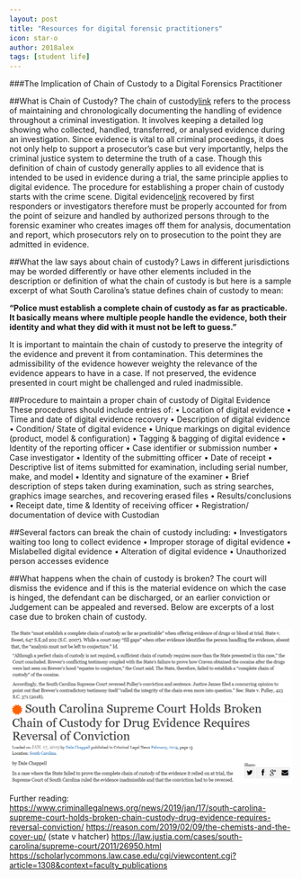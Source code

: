 ```yaml
---
layout: post
title: "Resources for digital forensic practitioners"
icon: star-o
author: 2018alex
tags: [student life]
---
```


###The Implication of Chain of Custody to a Digital Forensics Practitioner

##What is Chain of Custody?
The chain of custody[link](https://en.wikipedia.org/wiki/Chain_of_custody) refers to the process of maintaining and chronologically documenting the handling of evidence throughout a criminal investigation. It involves keeping a detailed log showing who collected, handled, transferred, or analysed evidence during an investigation. Since evidence is vital to all criminal proceedings, it does not only help to support a prosecutor’s case but very importantly, helps the criminal justice system to determine the truth of a case. 
Though this definition of chain of custody generally applies to all evidence that is intended to be used in evidence during a trial, the same principle applies to digital evidence. The procedure for establishing a proper chain of custody starts with the crime scene. Digital evidence[link](https://en.wikipedia.org/wiki/Digital_evidence) recovered by first responders or investigators therefore must be properly accounted for from the point of seizure and handled by authorized persons through to the forensic examiner who creates images off them for analysis, documentation and report, which prosecutors rely on to prosecution to the point they are admitted in evidence. 

##What the law says about chain of custody?
Laws in different jurisdictions may be worded differently or have other elements included in the description or definition of what the chain of custody is but here is a sample excerpt of what South Carolina’s statue defines chain of custody to mean:

**“Police must establish a complete chain of custody as far as practicable. It basically means where multiple people handle the evidence, both their identity and what they did with it must not be left to guess.”**

It is important to maintain the chain of custody to preserve the integrity of the evidence and prevent it from contamination. This determines the admissibility of the evidence however weighty the relevance of the evidence appears to have in a case. If not preserved, the evidence presented in court might be challenged and ruled inadmissible. 


##Procedure to maintain a proper chain of custody of Digital Evidence 
These procedures should include entries of:
•	Location of digital evidence
•	Time and date of digital evidence recovery
•	Description of digital evidence
•	Condition/ State of digital evidence
•	Unique markings on digital evidence (product, model & configuration)
•	Tagging & bagging of digital evidence
•	Identity of the reporting officer
•	Case identifier or submission number
•	Case investigator
•	Identity of the submitting officer
•	Date of receipt
•	Descriptive list of items submitted for examination, including serial number, make, and model
•	Identity and signature of the examiner
•	Brief description of steps taken during examination, such as string searches, graphics image searches, and recovering erased files
•	Results/conclusions
•	Receipt date, time & Identity of receiving officer
•	Registration/ documentation of device with Custodian 

##Several factors can break the chain of custody including:
•	Investigators waiting too long to collect evidence
•	Improper storage of digital evidence
•	Mislabelled digital evidence
•	Alteration of digital evidence
•	Unauthorized person accesses evidence

##What happens when the chain of custody is broken? 
The court will dismiss the evidence and if this is the material evidence on which the case is hinged, the defendant can be discharged, or an earlier conviction or Judgement can be appealed and reversed. Below are excerpts of a lost case due to broken chain of custody.

![coc_law.png](/img/news/coc_law.png)
![ruling_coc_case.png](/img/news/ruling_coc_case.png)
![SouthCarolina.png](/img/news/SouthCarolina.png)
 
 
 
Further reading:
https://www.criminallegalnews.org/news/2019/jan/17/south-carolina-supreme-court-holds-broken-chain-custody-drug-evidence-requires-reversal-conviction/
https://reason.com/2019/02/09/the-chemists-and-the-cover-up/
(state v hatcher) https://law.justia.com/cases/south-carolina/supreme-court/2011/26950.html
https://scholarlycommons.law.case.edu/cgi/viewcontent.cgi?article=1308&context=faculty_publications
